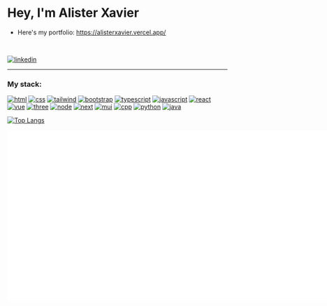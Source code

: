<div>
    <h1>Hey, I'm Alister Xavier</h1>
    <ul>
        <li>Here's my portfolio: <a href="https://alisterxavier.vercel.app/">https://alisterxavier.vercel.app/</a></li>
    </ul><br>
    
[![linkedin]][linkedin-url]
</div>

<hr/>
<h3>My stack:</h3>
<div>
    
[![html][html]][html-url]
[![css][css]][css-url]
[![tailwind][tailwind]][tailwind-url]
[![bootstrap][bootstrap]][bootstrap-url]
[![typescript][typescript]][typescript-url]
[![javascript][javascript]][javascript-url]
[![react][react]][react-url]
[![vue][vue]][vue-url]
[![three][three]][three-url]
[![node][node]][node-url]
[![next][next]][next-url]
[![mui][mui]][mui-url]
[![cpp][cpp]][cpp-url]
[![python][python]][python-url]
[![java][java]][java-url]
</div>

[![Top Langs](https://github-readme-stats.vercel.app/api?username=alisterXavier&theme=tokyonight&show_icons=true)](https://github.com/alisterXavier)
<div style="display:flex; flex-wrap:warp">
    <img src="./github-metrics.svg" />
    <img src="./metrics.plugin.languages.indepth.svg" />
    <img src="./metrics.plugin.leetcode.svg" />    
</div>

<!-- MARKDOWN LINKS & IMAGES -->
[gmail]: 	https://img.shields.io/badge/Gmail-D14836?style=for-the-badge&logo=gmail&logoColor=white
[gmail-url]: mailto:xavieralister153@gmail.com
[linkedin]: https://img.shields.io/badge/linkedin-%230077B5.svg?style=for-the-badge&logo=linkedin&logoColor=white
[linkedin-url]: https://www.linkedin.com/in/alister-xavier-63259020b
[twitter]: 	https://img.shields.io/badge/Twitter-%231DA1F2.svg?style=for-the-badge&logo=Twitter&logoColor=white
[twitter-url]: https://twitter.com/zdaisygarden
[stackoverflow]: https://img.shields.io/badge/-Stackoverflow-FE7A16?style=for-the-badge&logo=stack-overflow&logoColor=white
[stackoverflow-url]: https://stackoverflow.com/users/19708068/garden
[bootstrap]: https://img.shields.io/badge/bootstrap-%23563D7C.svg?style=for-the-badge&logo=bootstrap&logoColor=white
[bootstrap-url]: https://getbootstrap.com/
[npm]: 	https://img.shields.io/badge/NPM-%23000000.svg?style=for-the-badge&logo=npm&logoColor=white
[npm-url]: https://www.npmjs.com/
[mui]: https://img.shields.io/badge/MUI-%230081CB.svg?style=for-the-badge&logo=mui&logoColor=white
[mui-url]: https://mui.com/
[next]: https://img.shields.io/badge/Next-black?style=for-the-badge&logo=next.js&logoColor=white
[next-url]: https://nextjs.org/
[node]: https://img.shields.io/badge/node.js-6DA55F?style=for-the-badge&logo=node.js&logoColor=white
[node-url]: https://nodejs.org/en/
[react]: https://img.shields.io/badge/react-%2320232a.svg?style=for-the-badge&logo=react&logoColor=%2361DAFB
[react-url]: https://reactjs.org/
[vue]:https://img.shields.io/badge/vuejs-%2335495e.svg?style=for-the-badge&logo=vuedotjs&logoColor=%234FC08D
[vue-url]:https://vuejs.org/
[react-query]: https://img.shields.io/badge/-React%20Query-FF4154?style=for-the-badge&logo=react%20query&logoColor=white
[react-query-url]: https://www.npmjs.com/package/react-query
[react-router]: https://img.shields.io/badge/React_Router-CA4245?style=for-the-badge&logo=react-router&logoColor=white
[react-router-url]: https://reactrouter.com/
[sass]: https://img.shields.io/badge/SASS-hotpink.svg?style=for-the-badge&logo=SASS&logoColor=white
[sass-url]: https://sass-lang.com/
[three]: https://img.shields.io/badge/threejs-black?style=for-the-badge&logo=three.js&logoColor=white
[three-url]: https://threejs.org/
[vite]: https://img.shields.io/badge/vite-%23646CFF.svg?style=for-the-badge&logo=vite&logoColor=white
[vite-url]: https://vitejs.dev/
[cpp]: https://img.shields.io/badge/c++-%2300599C.svg?style=for-the-badge&logo=c%2B%2B&logoColor=white
[cpp-url]: https://cplusplus.com/
[css]: https://img.shields.io/badge/css3-%231572B6.svg?style=for-the-badge&logo=css3&logoColor=white
[css-url]: https://en.wikipedia.org/wiki/CSS
[html]: https://img.shields.io/badge/html5-%23E34F26.svg?style=for-the-badge&logo=html5&logoColor=white
[html-url]: https://developer.mozilla.org/en-US/docs/Glossary/HTML5
[java]: https://img.shields.io/badge/java-%23ED8B00.svg?style=for-the-badge&logo=java&logoColor=white
[java-url]: https://www.java.com/en/
[javascript]: https://img.shields.io/badge/javascript-%23323330.svg?style=for-the-badge&logo=javascript&logoColor=%23F7DF1E
[javascript-url]: https://www.javascript.com/
[python]: https://img.shields.io/badge/python-3670A0?style=for-the-badge&logo=python&logoColor=ffdd54
[python-url]: https://www.python.org/
[tailwind]: https://img.shields.io/badge/tailwindcss-%2338B2AC.svg?style=for-the-badge&logo=tailwind-css&logoColor=white
[tailwind-url]: https://tailwindcss.com/
[typescript]: https://img.shields.io/badge/typescript-%231572B6.svg?style=for-the-badge&logo=typescript&logoColor=white
[typescript-url]: https://www.typescriptlang.org/
